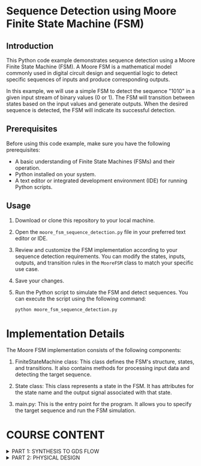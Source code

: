 

# Sequence Detection using Moore Finite State Machine (FSM)

## Introduction

This Python code example demonstrates sequence detection using a Moore Finite State Machine (FSM). A Moore FSM is a mathematical model commonly used in digital circuit design and sequential logic to detect specific sequences of inputs and produce corresponding outputs.

In this example, we will use a simple FSM to detect the sequence "1010" in a given input stream of binary values (0 or 1). The FSM will transition between states based on the input values and generate outputs. When the desired sequence is detected, the FSM will indicate its successful detection.

## Prerequisites

Before using this code example, make sure you have the following prerequisites:

- A basic understanding of Finite State Machines (FSMs) and their operation.
- Python installed on your system.
- A text editor or integrated development environment (IDE) for running Python scripts.

## Usage


1. Download or clone this repository to your local machine.

2. Open the `moore_fsm_sequence_detection.py` file in your preferred text editor or IDE.

3. Review and customize the FSM implementation according to your sequence detection requirements. You can modify the states, inputs, outputs, and transition rules in the `MooreFSM` class to match your specific use case.

4. Save your changes.

5. Run the Python script to simulate the FSM and detect sequences. You can execute the script using the following command:

   ```bash
   python moore_fsm_sequence_detection.py
   ```


# Implementation Details

The Moore FSM implementation consists of the following components:

1. FiniteStateMachine class: This class defines the FSM's structure, states, and transitions. It also contains methods for processing input data and detecting the target sequence.

2. State class: This class represents a state in the FSM. It has attributes for the state name and the output signal associated with that state.

3. main.py: This is the entry point for the program. It allows you to specify the target sequence and run the FSM simulation.

# COURSE CONTENT

</details>
<details>
<summary>PART 1: SYNTHESIS TO GDS FLOW </summary>
<br>



# SYNTHESIS TO GDS FLOW:
      step1:
      iverilog Sequence_Detector_MOORE.v tb_Sequence_Detector_Moore_FSM.v -o output_fsm.out
      step2:
      ./output_fsm.out
      

![Screenshot from 2023-10-15 15-55-30](https://github.com/rohithgopakumar/pes_seq_moore_fsm/assets/131611312/84c1b337-621c-41ca-9cec-633f24ecde0d)


# SYNTHESIS USING YOSYS

![Screenshot from 2023-10-15 15-59-05](https://github.com/rohithgopakumar/pes_seq_moore_fsm/assets/131611312/8038c897-29a6-4eba-9a90-aa3be1f3e385)



![Screenshot from 2023-10-15 16-01-45](https://github.com/rohithgopakumar/pes_seq_moore_fsm/assets/131611312/a0c746d5-1d51-4567-b35a-e5fce4dc2d96)


# NETLIST

![Screenshot from 2023-10-15 15-10-16](https://github.com/rohithgopakumar/pes_seq_moore_fsm/assets/131611312/2be2da4c-5f4f-4455-93cb-40cf751256e7)




![Screenshot from 2023-10-15 15-10-36](https://github.com/rohithgopakumar/pes_seq_moore_fsm/assets/131611312/b8c668fd-8841-4948-a83e-0007719ecba9)


</details>
<details>
<summary>PART 2: PHYSICAL DESIGN </summary>
<br>

# Getting Started With OpenLane:

## Table of Contents

1) [Introduction](#introduction)
2) [Prerequisites](#prerequisites)
3) [Installation](#installation)
4) [Usage](#usage)

## 1)Introduction

Provide a brief introduction to your project here. Explain what it does and why it's useful.



### 2)Prerequisites

Before you begin, ensure you have met the following requirements:

- **Linux Operating System**: Your project works on Linux. You can specify the required distribution if necessary.

- **Docker**: Docker is used for managing dependencies and isolating the environment.

Replace with additional prerequisites, if any.

### 3)Installation

Use this section to describe how to install your project. You can provide step-by-step instructions or scripts here. For example:

1. Clone this repository to your local machine:

   ```bash
   git clone https://github.com/yourusername/your-project.git
   cd your-project
   ```

2. Set up the environment by pulling the Docker container:
   ```bash
   make build
   ```

3. Build the OpenLane tools:

   ```bash
   make openlane
   ```

4. Source the environment:

   ```bash
   source sourceme.sh
   ```

## 4)Usage

To run OpenLane, navigate to your project directory and use the provided run script:

   ```bash
      cd path/to/your/project
      run_designs
   ```
You can find more detailed usage instructions in the OpenLane documentation.

# Key Considerations

### 1. Functional Block Placement

Deciding where to place different functional blocks is crucial. Blocks that frequently exchange data should be positioned close to each other to minimize signal delays, while those with less interaction can be placed farther apart.

### 2. Power Distribution

Efficient power distribution networks are vital to ensure that all components receive a stable power supply. Careful consideration of power grid topology, voltage domains, and decoupling capacitors is necessary.

### 3. Signal Routing

Planning the routing of signals between blocks and components is critical for minimizing signal congestion, reducing wirelength, and maintaining signal integrity.

### 4. Clock Distribution

Designing a robust clock distribution network is essential for synchronizing operations across the chip. This involves determining clock sources, clock domains, and minimizing clock skew.

### 5. Thermal Management

Heat dissipation is a significant concern in chip design. Proper floor planning should include provisions for thermal management, such as placing power-hungry blocks away from critical areas and incorporating heat sinks.

### 6. Manufacturing Constraints

Compliance with manufacturing constraints, such as minimum feature size and design rule checks (DRC), is crucial to ensure that the chip can be fabricated successfully.

### 7. EDA Tools

Utilize Electronic Design Automation (EDA) tools for floor planning tasks. These tools assist in placement, routing, and verification processes, streamlining the design workflow.

## Table of Contents

1) [Preparation of the Design](#Preparation-of-the-Design)
2) [Running synthesis](#Running-synthesis)
3) [Running floorplan](#Running-floorplan)
4) [Running placement and cts](#Running-placement-and-cts)
5) [Running routing](#Running-routing)
6) [Running magic](#Running-magic)
7) [Running magic spice export](#Running-magic-spice-export)
8) [Running magic drc](#Running-magic-drc)
9) [Running lvs](#Running-lvs)
10) [Running antenna check](Running-antenna-check)



### 1) Preparation of the Design:
To get started with the Design preperation, follow these steps:

```bash
docker
./flow.tcl -interactive
require package openlane
prep -design <design_name>
```


![image](https://github.com/rohithgopakumar/pes_seq_moore_fsm/assets/131611312/032c2e25-13c5-4568-af36-aeb4e7e3c356)


we will get a meesage that says preperation complete which means the design file is ready to undergo synthesis.




### 2)Running synthesis:

In OpneLane use this commmand to run synthesis:
```bash
run_synthesis
```

this will run the synthesis 

![image](https://github.com/rohithgopakumar/pes_seq_moore_fsm/assets/131611312/5d014a06-9c44-4dad-9538-fa615bbf7f62)


![image](https://github.com/rohithgopakumar/pes_seq_moore_fsm/assets/131611312/b299d78c-8b82-469d-b670-cbd8a380f4ba)

If we get this prompt then we can conclude that the synthesis step has been completed 


### 3)Running floorplan:
use command 
```bash
run_floorplan
```
![image](https://github.com/rohithgopakumar/pes_seq_moore_fsm/assets/131611312/1adc80ec-383b-4163-aeb5-509d37ee111e)


![image](https://github.com/rohithgopakumar/pes_seq_moore_fsm/assets/131611312/75d7274e-3797-40d7-85e9-6265e523de07)

we can use the magic command to view the layout design 
```bash
magic -T /home/rohithgopakumar/Downloads/sky130A.tech lef read ../../tmp/merged.nom.lef def read seq_det_moore_fsm.def &
```
this will use the magic tool to view the layout

### 4)Running placement and CTS:
use this commands to run placement and cts:
```bash
run_placement
run_cts
```
![image](https://github.com/rohithgopakumar/pes_seq_moore_fsm/assets/131611312/f4919e3e-7894-4c05-ab33-ad065e6c4319)


![image](https://github.com/rohithgopakumar/pes_seq_moore_fsm/assets/131611312/f8d656f3-1153-4de4-a11e-8dba83b14d25)

![image](https://github.com/rohithgopakumar/pes_seq_moore_fsm/assets/131611312/33ebd70c-2002-4043-84a7-188f3df01359)

![image](https://github.com/rohithgopakumar/pes_seq_moore_fsm/assets/131611312/a6d17d87-44e3-4c4a-84ff-105e1c3a9f9d)
![image](https://github.com/rohithgopakumar/pes_seq_moore_fsm/assets/131611312/47d3fc88-8535-403e-8000-7c0b2285b5a6)
![image](https://github.com/rohithgopakumar/pes_seq_moore_fsm/assets/131611312/18d07585-90f3-478d-ae64-684a10855c72)
![image](https://github.com/rohithgopakumar/pes_seq_moore_fsm/assets/131611312/dd421e00-d715-41aa-9cec-1864607d5fe7)
![image](https://github.com/rohithgopakumar/pes_seq_moore_fsm/assets/131611312/2056455d-8083-414b-81c0-14d2b516de58)
![image](https://github.com/rohithgopakumar/pes_seq_moore_fsm/assets/131611312/2e837d3c-546c-44a0-b723-0399bcd69feb)

### 5)Running routing:
use this command to run routing:
```bash
run_routing
```
![image](https://github.com/rohithgopakumar/pes_seq_moore_fsm/assets/131611312/d716ed6e-0121-4d5d-a810-21b3fbdc4c30)
![image](https://github.com/rohithgopakumar/pes_seq_moore_fsm/assets/131611312/c8d97693-4cb1-41d5-85f5-bde9325756d7)

)

we can see here the area of the die is a bit too much so we reduce it one by one 


i) case 1: die area=[0 0 100 100]

![image](https://github.com/rohithgopakumar/pes_seq_moore_fsm/assets/131611312/76872250-88cd-4ad5-941b-f542088141aa)

![image](https://github.com/rohithgopakumar/pes_seq_moore_fsm/assets/131611312/9e0a04cd-5dff-4636-aac2-6295d5a06550)

ii case 2: die area=[0 0 75 75]

![image](https://github.com/rohithgopakumar/pes_seq_moore_fsm/assets/131611312/43b8a544-e22d-455d-addb-c9d49f93fb6d)


iii) case 3: die area=[0 0 60 60]


![image](https://github.com/rohithgopakumar/pes_seq_moore_fsm/assets/131611312/d2a1fc8a-7adb-4d21-9f4e-31f6e17b6553)

![image](https://github.com/rohithgopakumar/pes_seq_moore_fsm/assets/131611312/8f5a0764-0c07-4062-b4f4-27c198a99273)


### 6)Run_magic
use the command in openlane
```bash
run_magic
```
![image](https://github.com/rohithgopakumar/pes_seq_moore_fsm/assets/131611312/12ddb613-0f96-44a2-b5a4-1b210c8ccd13)


### 7)Run_magic_spice_export

use the command in openlane
```bash
run_magic_spice_export
```


![image](https://github.com/rohithgopakumar/pes_seq_moore_fsm/assets/131611312/31770b9d-e112-4942-9e5b-eb7cb4a12fde)


### 8)run_magic_drc


use the command in openlane 

```bash
run_magic_drc
```

![image](https://github.com/rohithgopakumar/pes_seq_moore_fsm/assets/131611312/07d4f474-f81d-453b-b255-c1dc0dc6114f)


### 9)run_lvs

use the command in openlane 

```bash
run_lvs
```
![image](https://github.com/rohithgopakumar/pes_seq_moore_fsm/assets/131611312/e90f05b1-9145-42ef-acb9-c8360658dccf)



### 10)run_antenna_check

use the command in openlane 

```bash
run_antenna_check
```
![image](https://github.com/rohithgopakumar/pes_seq_moore_fsm/assets/131611312/3ec9cb63-89ed-4f28-b07a-02206a7ce79b)




### FINAL DESIGN AND STATISTICS: 
##DESIGN:

![image](https://github.com/rohithgopakumar/pes_seq_moore_fsm/assets/131611312/7dd61a08-c00d-4a43-baa4-6239d7c080ae)

![image](https://github.com/rohithgopakumar/pes_seq_moore_fsm/assets/131611312/85eb2585-9dfa-44e0-b8da-a67530c66258)

![Uploading image.png…]()

#STATISTICS:

![image](https://github.com/rohithgopakumar/pes_seq_moore_fsm/assets/131611312/260308b0-5522-4ec1-8acf-b35becf3d9e7)

![image](https://github.com/rohithgopakumar/pes_seq_moore_fsm/assets/131611312/b3f74f67-8847-4fe1-9787-0dbfce0c00af)





